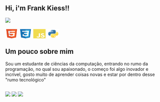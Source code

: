 ## Hi, i'm Frank Kiess!!
<div>
  <a href="https://github.com/TheKiess"></a>
  <img src="https://github-readme-stats-git-masterrstaa-rickstaa.vercel.app/api?username=TheKiess&&show_icons=true&theme=dark"/>
  <!<img src="https://github-readme-stats-git-masterrstaa-rickstaa.vercel.app/api/top-langs/?username=TheKiess&layout=compact"/>
</div>
<div style="display: inline_block"><br>
  <img align="center" alt="HTML" height="30" width="40" src="https://raw.githubusercontent.com/devicons/devicon/master/icons/html5/html5-original.svg">
  <img align="center" alt="CSS" height="30" width="40" src="https://raw.githubusercontent.com/devicons/devicon/master/icons/css3/css3-original.svg">
  <img align="center" alt="Js" height="30" width="40" src="https://raw.githubusercontent.com/devicons/devicon/master/icons/javascript/javascript-plain.svg">
  <img align="center" alt="Python" height="30" width="40" src="https://raw.githubusercontent.com/devicons/devicon/master/icons/python/python-original.svg">
</div>
  
  ##

  
<div>
  <h2 style="">Um pouco sobre mim</h1>
  <p>Sou um estudante de ciências da computação, entrando no rumo da programação, no qual sou apaixonado, o começo foi algo inovador e incrível, gosto muito de aprender coisas novas e estar por dentro desse "rumo tecnológico"</p>
</div>

  ##
  
<div> 
  <a href="https://www.instagram.com/thekiesss" target="_blank"><img src="https://img.shields.io/badge/-Instagram-%23E4405F?style=for-the-badge&logo=instagram&logoColor=white" target="_blank"></a>
  <a href = "mailto:frank_kiess.junior@hotmail.com"><img src="https://img.shields.io/badge/-Gmail-%23333?style=for-the-badge&logo=gmail&logoColor=white" target="_blank"></a>
  <a href="https://www.linkedin.com/in/frank-kiess-94071912a/" target="_blank"><img src="https://img.shields.io/badge/-LinkedIn-%230077B5?style=for-the-badge&logo=linkedin&logoColor=white" target="_blank"></a> 
  
</div>
